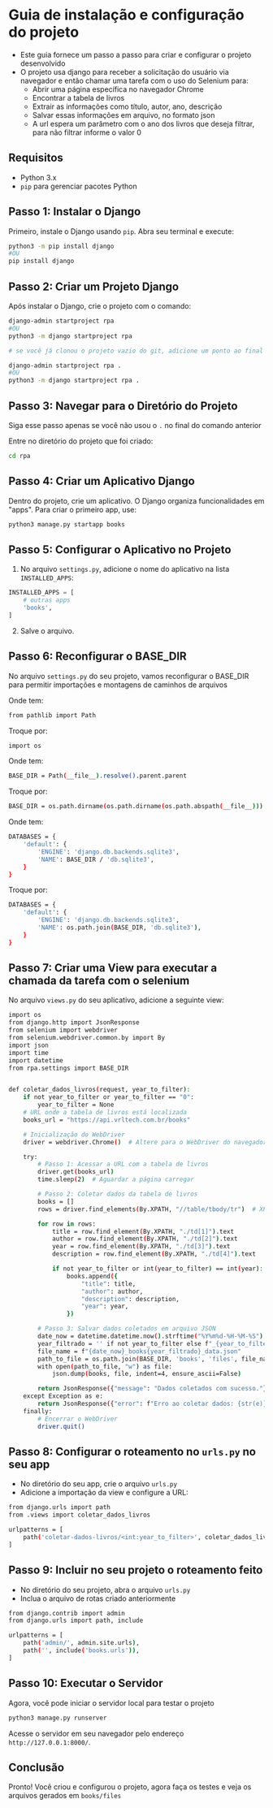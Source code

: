 # Guia de instalação e configuração do projeto
- Este guia fornece um passo a passo para criar e configurar o projeto desenvolvido
- O projeto usa django para receber a solicitação do usuário via navegador e então chamar uma tarefa com o uso do Selenium para: 
  - Abrir uma página específica no navegador Chrome
  - Encontrar a tabela de livros
  - Extrair as informações como título, autor, ano, descrição
  - Salvar essas informações em arquivo, no formato json
  - A url espera um parâmetro com o ano dos livros que deseja filtrar, para não filtrar informe o valor 0

## Requisitos

- Python 3.x
- `pip` para gerenciar pacotes Python

## Passo 1: Instalar o Django

Primeiro, instale o Django usando `pip`. Abra seu terminal e execute:

```bash
python3 -m pip install django
#OU
pip install django
```

## Passo 2: Criar um Projeto Django

Após instalar o Django, crie o projeto com o comando:

```bash
django-admin startproject rpa
#OU
python3 -m django startproject rpa

# se você já clonou o projeto vazio do git, adicione um ponto ao final do comando, para não criar outra subpasta, assim:

django-admin startproject rpa .
#OU
python3 -m django startproject rpa .
```

## Passo 3: Navegar para o Diretório do Projeto
Siga esse passo apenas se você não usou o `.` no final do comando anterior

Entre no diretório do projeto que foi criado:

```bash
cd rpa
```

## Passo 4: Criar um Aplicativo Django

Dentro do projeto, crie um aplicativo. O Django organiza funcionalidades em "apps". Para criar o primeiro app, use:

```bash
python3 manage.py startapp books
```

## Passo 5: Configurar o Aplicativo no Projeto

1. No arquivo `settings.py`, adicione o nome do aplicativo na lista `INSTALLED_APPS`:

```python
INSTALLED_APPS = [
    # outras apps
    'books',
]
```

2. Salve o arquivo.

## Passo 6: Reconfigurar o BASE_DIR
No arquivo `settings.py` do seu projeto, vamos reconfigurar o BASE_DIR para permitir importações e montagens de caminhos de arquivos

Onde tem:
```bash
from pathlib import Path
```
Troque por:
```bash
import os
```

Onde tem:
```bash
BASE_DIR = Path(__file__).resolve().parent.parent
```
Troque por:
```bash
BASE_DIR = os.path.dirname(os.path.dirname(os.path.abspath(__file__)))
```

Onde tem:
```bash
DATABASES = {
    'default': {
        'ENGINE': 'django.db.backends.sqlite3',
        'NAME': BASE_DIR / 'db.sqlite3',
    }
}
```
Troque por:
```bash
DATABASES = {
    'default': {
        'ENGINE': 'django.db.backends.sqlite3',
        'NAME': os.path.join(BASE_DIR, 'db.sqlite3'),
    }
}
```

## Passo 7: Criar uma View para executar a chamada da tarefa com o selenium
No arquivo `views.py` do seu aplicativo, adicione a seguinte view:

```bash
import os
from django.http import JsonResponse
from selenium import webdriver
from selenium.webdriver.common.by import By
import json
import time
import datetime
from rpa.settings import BASE_DIR


def coletar_dados_livros(request, year_to_filter):
    if not year_to_filter or year_to_filter == "0":
        year_to_filter = None
    # URL onde a tabela de livros está localizada
    books_url = "https://api.vrltech.com.br/books"

    # Inicialização do WebDriver
    driver = webdriver.Chrome()  # Altere para o WebDriver do navegador que você usa

    try:
        # Passo 1: Acessar a URL com a tabela de livros
        driver.get(books_url)
        time.sleep(2)  # Aguardar a página carregar

        # Passo 2: Coletar dados da tabela de livros
        books = []
        rows = driver.find_elements(By.XPATH, "//table/tbody/tr")  # XPath do elemento

        for row in rows:
            title = row.find_element(By.XPATH, "./td[1]").text
            author = row.find_element(By.XPATH, "./td[2]").text
            year = row.find_element(By.XPATH, "./td[3]").text
            description = row.find_element(By.XPATH, "./td[4]").text

            if not year_to_filter or int(year_to_filter) == int(year):
                books.append({
                    "title": title,
                    "author": author,
                    "description": description,
                    "year": year,
                })

        # Passo 3: Salvar dados coletados em arquivo JSON
        date_now = datetime.datetime.now().strftime("%Y%m%d-%H-%M-%S")
        year_filtrado = '' if not year_to_filter else f"_{year_to_filter}"
        file_name = f"{date_now}_books{year_filtrado}_data.json"
        path_to_file = os.path.join(BASE_DIR, 'books', 'files', file_name)
        with open(path_to_file, "w") as file:
            json.dump(books, file, indent=4, ensure_ascii=False)

        return JsonResponse({"message": "Dados coletados com sucesso."})
    except Exception as e:
        return JsonResponse({"error": f"Erro ao coletar dados: {str(e)}"}, status=500)
    finally:
        # Encerrar o WebDriver
        driver.quit()
```

## Passo 8: Configurar o roteamento no `urls.py` no seu app
- No diretório do seu app, crie o arquivo `urls.py`
- Adicione a importação da view e configure a URL:

```bash
from django.urls import path
from .views import coletar_dados_livros

urlpatterns = [
    path('coletar-dados-livros/<int:year_to_filter>', coletar_dados_livros, name='coletar-dados-livros'),
]
```

## Passo 9: Incluir no seu projeto o roteamento feito 
- No diretório do seu projeto, abra o arquivo `urls.py`
- Inclua o arquivo de rotas criado anteriormente

```bash
from django.contrib import admin
from django.urls import path, include

urlpatterns = [
    path('admin/', admin.site.urls),
    path('', include('books.urls')),
]
```

## Passo 10: Executar o Servidor
Agora, você pode iniciar o servidor local para testar o projeto

```bash
python3 manage.py runserver
```

Acesse o servidor em seu navegador pelo endereço `http://127.0.0.1:8000/`.

## Conclusão

Pronto! Você criou e configurou o projeto, agora faça os testes e veja os arquivos gerados em `books/files`
